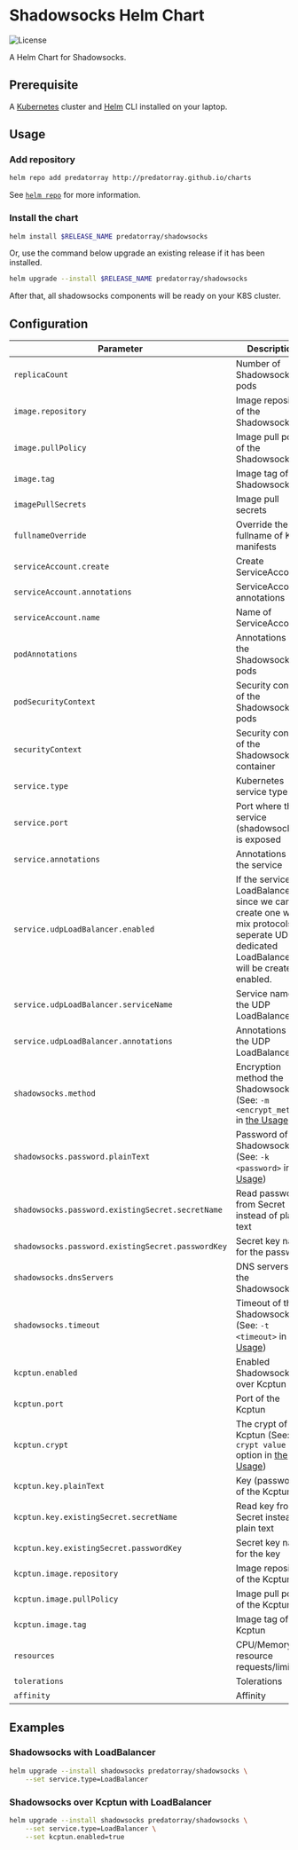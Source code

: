 # Shadowsocks Helm Chart

![License](https://img.shields.io/github/license/predatorray/shadowsocks-helm-chart)

A Helm Chart for Shadowsocks.

## Prerequisite

A [Kubernetes](https://kubernetes.io/) cluster and  [Helm](https://helm.sh/) CLI installed on your laptop.

## Usage

### Add repository

```sh
helm repo add predatorray http://predatorray.github.io/charts
```

See [`helm repo`](https://helm.sh/docs/helm/helm_repo/) for more information.

### Install the chart

```sh
helm install $RELEASE_NAME predatorray/shadowsocks
```

Or, use the command below upgrade an existing release if it has been installed.

```sh
helm upgrade --install $RELEASE_NAME predatorray/shadowsocks
```

After that, all shadowsocks components will be ready on your K8S cluster.

## Configuration

| Parameter                                         | Description                                   | Default |
|---------------------------------------------------|-----------------------------------------------|---------|
| `replicaCount`                                    | Number of Shadowsocks pods                    | `1` |
| `image.repository`                                | Image repository of the Shadowsocks           | `shadowsocks/shadowsocks-libev` |
| `image.pullPolicy`                                | Image pull policy of the Shadowsocks          | `IfNotPresent` |
| `image.tag`                                       | Image tag of the Shadowsocks                  | `v3.3.5` |
| `imagePullSecrets`                                | Image pull secrets                            | |
| `fullnameOverride`                                | Override the fullname of K8S manifests        | `{{ .Release.Name }}` |
| `serviceAccount.create`                           | Create ServiceAccount                         | `true` |
| `serviceAccount.annotations`                      | ServiceAccount annotations                    | |
| `serviceAccount.name`                             | Name of ServiceAccount                        | The fullname of the release |
| `podAnnotations`                                  | Annotations of the Shadowsocks pods           | |
| `podSecurityContext`                              | Security context of the Shadowsocks pods      | |
| `securityContext`                                 | Security context of the Shadowsocks container | |
| `service.type`                                    | Kubernetes service type                       | `ClusterIP` |
| `service.port`                                    | Port where the service (shadowsocks) is exposed | `8388` |
| `service.annotations`                             | Annotations of the service                    | |
| `service.udpLoadBalancer.enabled`                 | If the service is a LoadBalancer, since we cannot create one with mix protocols, a seperate UDP-dedicated LoadBalancer will be created if enabled. | `false` |
| `service.udpLoadBalancer.serviceName`             | Service name of the UDP LoadBalancer          | `{{ .Release.Name }}-udp` |
| `service.udpLoadBalancer.annotations`             | Annotations of the UDP LoadBalancer           | |
| `shadowsocks.method`                              | Encryption method the Shadowsocks (See: `-m <encrypt_method>` in [the Usage](https://github.com/shadowsocks/shadowsocks-libev#usage) ) | `aes-256-gcm` |
| `shadowsocks.password.plainText`                  | Password of the Shadowsocks (See: `-k <password>` in [the Usage](https://github.com/shadowsocks/shadowsocks-libev#usage)) | `passw0rd` |
| `shadowsocks.password.existingSecret.secretName`  | Read password from Secret instead of plain text | |
| `shadowsocks.password.existingSecret.passwordKey` | Secret key name for the password              | `password` |
| `shadowsocks.dnsServers`                          | DNS servers of the Shadowsocks                | `["8.8.8.8", "8.8.4.4"]` |
| `shadowsocks.timeout`                             | Timeout of the Shadowsocks (See: `-t <timeout>` in [the Usage](https://github.com/shadowsocks/shadowsocks-libev#usage)) | 300 |
| `kcptun.enabled` |                                 Enabled Shadowsocks over Kcptun                | `false` |
| `kcptun.port`                                     | Port of the Kcptun                            | `29900` |
| `kcptun.crypt`                                    | The crypt of the Kcptun (See: `--crypt value` option in [the Usage](https://github.com/xtaci/kcptun#usage)) | |
| `kcptun.key.plainText`                            | Key (password) of the Kcptun | `it's a secret` (See: `--key value` option in [the Usage](https://github.com/xtaci/kcptun#usage) |
| `kcptun.key.existingSecret.secretName`            | Read key from Secret instead of plain text    | |
| `kcptun.key.existingSecret.passwordKey`           | Secret key name for the key                   | |
| `kcptun.image.repository`                         | Image repository of the Kcptun                | `xtaci/kcptun` |
| `kcptun.image.pullPolicy`                         | Image pull policy of the Kcptun               | `IfNotPresent` |
| `kcptun.image.tag`                                | Image tag of the Kcptun                       | `v20210103` |
| `resources`                                       | CPU/Memory resource requests/limits           | `{}` | `nodeSelector` | Node selector | `{}` |
| `tolerations`                                     | Tolerations                                   | `[]` |
| `affinity`                                        | Affinity                                      | `{}` |

## Examples

### Shadowsocks with LoadBalancer

```sh
helm upgrade --install shadowsocks predatorray/shadowsocks \
    --set service.type=LoadBalancer
```

### Shadowsocks over Kcptun with LoadBalancer

```sh
helm upgrade --install shadowsocks predatorray/shadowsocks \
    --set service.type=LoadBalancer \
    --set kcptun.enabled=true
```
